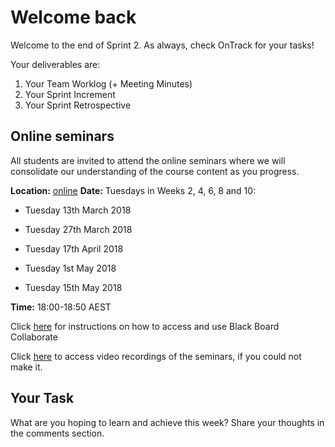 # Welcome back

Welcome to the end of Sprint 2. As always, check OnTrack for your tasks!

Your deliverables are:

1) Your Team Worklog (+ Meeting Minutes)
2) Your Sprint Increment
3) Your Sprint Retrospective

## Online seminars
All students are invited to attend the online seminars where we will consolidate our understanding of the course content as you progress.

**Location:** [online](https://au.bbcollab.com/collab/ui/session/guest/8e903678f9ab490cba566605f2b7a520)
**Date:** Tuesdays in Weeks 2, 4, 6, 8 and 10:

* Tuesday 13th March 2018

* Tuesday 27th March 2018

* Tuesday 17th April 2018

* Tuesday 1st May 2018

* Tuesday 15th May 2018

**Time:** 18:00-18:50 AEST

Click [here](https://blogs.deakin.edu.au/fl-resources/home/blackboard-collaborate/) for instructions on how to access and use Black Board Collaborate

Click [here](https://www.futurelearn.com/your-programs/project-delivery/1/resources#online-seminar-recordings) to access video recordings of the seminars, if you could not make it.

## Your Task

What are you hoping to learn and achieve this week? Share your thoughts in the comments section.
